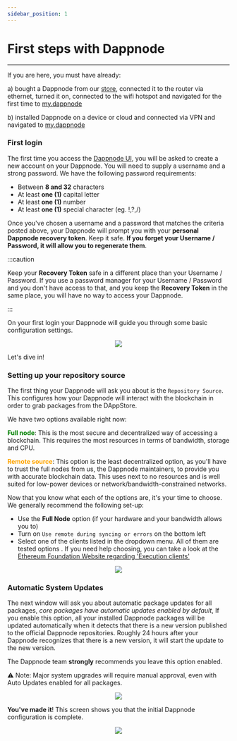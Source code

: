 ```yaml
---
sidebar_position: 1
---
```


# First steps with Dappnode
---
If you are here, you must have already:

a) bought a Dappnode from our [store](https://dappnode.io/), connected it to the router via ethernet, turned it on, connected to the wifi hotspot and navigated for the first time to [my.dappnode](http://my.dappnode)

b) installed Dappnode on a device or cloud and connected via VPN and navigated to [my.dappnode](http://my.dappnode)


### First login

The first time you access the [Dappnode UI](http://my.dappnode), you will be asked to create a new account on your Dappnode. You will need to supply a username and a strong password. We have the following password requirements:

- Between **8 and 32** characters
- At least **one (1)** capital letter
- At least **one (1)** number
- At least **one (1)** special character (eg. !,?,/)

Once you've chosen a username and a password that matches the criteria posted above, your Dappnode will prompt you with your **personal Dappnode recovery token**. Keep it safe. **If you forget your Username / Password, it will allow you to regenerate them**.

:::caution

Keep your **Recovery Token** safe in a different place than your Username / Password. If you use a password manager for your Username / Password and you don't have access to that, and you keep the **Recovery Token** in the same place, you will have no way to access your Dappnode.

:::

On your first login your Dappnode will guide you through some basic configuration settings. 

<p align="center">
    <img src="../../../../img/first_steps_1.png"/>
</p>

Let's dive in!

### Setting up your repository source

The first thing your Dappnode will ask you about is the `Repository Source`. This configures how your Dappnode will interact with the blockchain in order to grab packages from the DAppStore. 

We have two options available right now:

**<font color="green">Full node</font>**: This is the most secure and decentralized way of accessing a blockchain. This requires the most resources in terms of bandwidth, storage and CPU.

**<font color="orange">Remote source</font>**: This option is the least decentralized option, as you'll have to trust the full nodes from us, the Dappnode maintainers, to provide you with accurate blockchain data. This uses next to no resources and is well suited for low-power devices or network/bandwidth-constrained networks.

Now that you know what each of the options are, it's your time to choose. We generally recommend the following set-up:

- Use the **Full Node** option (if your hardware and your bandwidth allows you to)
- Turn on `Use remote during syncing or errors` on the bottom left
- Select one of the clients listed in the dropdown menu. All of them are tested options . If you need help choosing, you can take a look at the [Ethereum Foundation Website regarding 'Execution clients'](https://ethereum.org/en/developers/docs/nodes-and-clients/#advantages-of-different-implementations) 

<p align="center">
    <img src="../../../../img/first_steps_2.png"/>
</p>

### Automatic System Updates
The next window will ask you about automatic package updates for all packages, *core packages have automatic updates enabled by default*, If you enable this option, all your installed Dappnode packages will be updated automatically when it detects that there is a new version published to the official Dappnode repositories. Roughly 24 hours after your Dappnode recognizes that there is a new version, it will start the update to the new version.  

The Dappnode team **strongly** recommends you leave this option enabled.

:warning: Note: Major system upgrades will require manual approval, even with Auto Updates enabled for all packages.  

<p align="center">
    <img src="../../../../img/first_steps_3.png"/>
</p>

**You've made it**! This screen shows you that the initial Dappnode configuration is complete.

<p align="center">
    <img src="../../../../img/first_steps_4.png"/>
</p>
